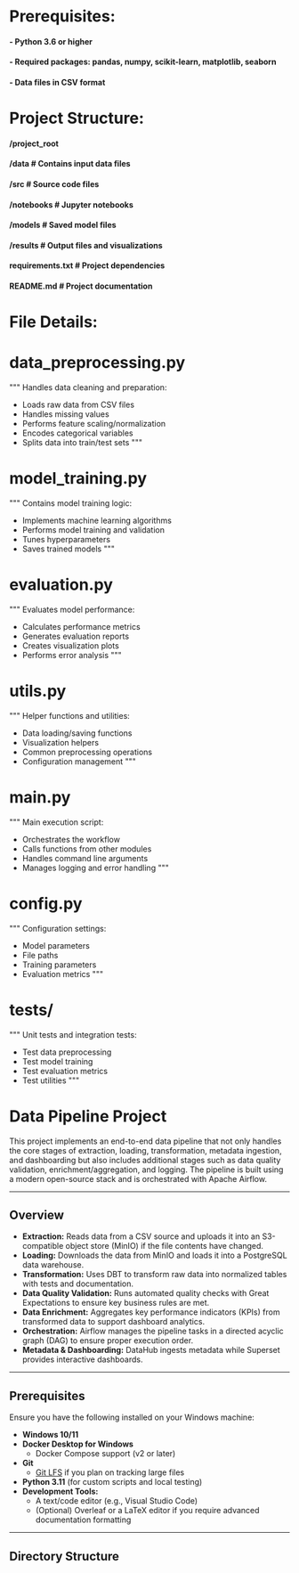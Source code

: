 
# Prerequisites:
#### - Python 3.6 or higher
#### - Required packages: pandas, numpy, scikit-learn, matplotlib, seaborn
#### - Data files in CSV format

# Project Structure:
#### /project_root
####   /data                  # Contains input data files
####   /src                   # Source code files  
####   /notebooks            # Jupyter notebooks
####   /models               # Saved model files
####   /results              # Output files and visualizations
####   requirements.txt      # Project dependencies
####   README.md             # Project documentation

# File Details:

# data_preprocessing.py
"""
Handles data cleaning and preparation:
- Loads raw data from CSV files
- Handles missing values
- Performs feature scaling/normalization 
- Encodes categorical variables
- Splits data into train/test sets
"""

# model_training.py
"""
Contains model training logic:
- Implements machine learning algorithms
- Performs model training and validation
- Tunes hyperparameters
- Saves trained models
"""

# evaluation.py
"""
Evaluates model performance:
- Calculates performance metrics
- Generates evaluation reports
- Creates visualization plots
- Performs error analysis
"""

# utils.py
"""
Helper functions and utilities:
- Data loading/saving functions
- Visualization helpers
- Common preprocessing operations
- Configuration management
"""

# main.py
"""
Main execution script:
- Orchestrates the workflow
- Calls functions from other modules
- Handles command line arguments
- Manages logging and error handling
"""

# config.py
"""
Configuration settings:
- Model parameters
- File paths
- Training parameters
- Evaluation metrics
"""

# tests/
"""
Unit tests and integration tests:
- Test data preprocessing
- Test model training
- Test evaluation metrics
- Test utilities
"""
# Data Pipeline Project

This project implements an end-to-end data pipeline that not only handles the core stages of extraction, loading, transformation, metadata ingestion, and dashboarding but also includes additional stages such as data quality validation, enrichment/aggregation, and logging. The pipeline is built using a modern open-source stack and is orchestrated with Apache Airflow.

---

## Overview

- **Extraction:** Reads data from a CSV source and uploads it into an S3-compatible object store (MinIO) if the file contents have changed.
- **Loading:** Downloads the data from MinIO and loads it into a PostgreSQL data warehouse.
- **Transformation:** Uses DBT to transform raw data into normalized tables with tests and documentation.
- **Data Quality Validation:** Runs automated quality checks with Great Expectations to ensure key business rules are met.
- **Data Enrichment:** Aggregates key performance indicators (KPIs) from transformed data to support dashboard analytics.
- **Orchestration:** Airflow manages the pipeline tasks in a directed acyclic graph (DAG) to ensure proper execution order.
- **Metadata & Dashboarding:** DataHub ingests metadata while Superset provides interactive dashboards.

---

## Prerequisites

Ensure you have the following installed on your Windows machine:

- **Windows 10/11**  
- **Docker Desktop for Windows**  
  - Docker Compose support (v2 or later)
- **Git**  
  - [Git LFS](https://git-lfs.github.com/) if you plan on tracking large files  
- **Python 3.11** (for custom scripts and local testing)  
- **Development Tools:**  
  - A text/code editor (e.g., Visual Studio Code)  
  - (Optional) Overleaf or a LaTeX editor if you require advanced documentation formatting

---

## Directory Structure
